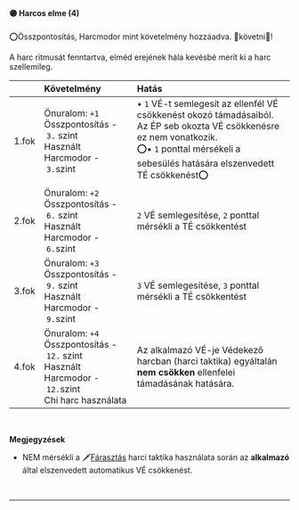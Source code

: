 #### 🟣 Harcos elme (4)

⭕Összpontosítás, Harcmodor mint követelmény hozzáadva. 👀követni👀!

A harc ritmusát fenntartva, elméd erejének hála kevésbé merít ki a harc szellemileg.

| |  Követelmény | Hatás  |
| :----------- | :----------- | :----------- |
| 1.fok | Önuralom:&nbsp;`+1`<br />Összpontosítás&nbsp;-&nbsp;`3.` szint<br />Használt Harcmodor&nbsp;-&nbsp;`3.`szint | • `1` VÉ-t semlegesít az ellenfél VÉ csökkenést okozó támadásaiból. Az ÉP seb okozta VÉ csökkenésre ez nem vonatkozik.<br />⭕• `1` ponttal mérsékeli a sebesülés hatására elszenvedett TÉ csökkenést⭕ |
| 2.fok | Önuralom:&nbsp;`+2`<br />Összpontosítás&nbsp;-&nbsp;`6.` szint<br />Használt Harcmodor&nbsp;-&nbsp;`6.`szint | `2` VÉ semlegesítése, `2` ponttal mérsékli a TÉ csökkentést |
| 3.fok | Önuralom:&nbsp;`+3`<br />Összpontosítás&nbsp;-&nbsp;`9.` szint<br />Használt Harcmodor&nbsp;-&nbsp;`9.`szint| `3` VÉ semlegesítése, `3` ponttal mérsékli a TÉ csökkentést |
| 4.fok | Önuralom:&nbsp;`+4`<br />Összpontosítás&nbsp;-&nbsp;`12.` szint<br />Használt Harcmodor&nbsp;-&nbsp;`12.`szint<br />Chi harc használata | Az alkalmazó VÉ-je Védekező harcban (harci taktika) egyáltalán **nem csökken** ellenfelei támadásának hatására. |

<br />

**Megjegyzések**

- NEM mérsékli a 🗡️[Fárasztás](065_02_harci_taktikak.md#f%C3%A1raszt%C3%A1s) harci taktika használata során az **alkalmazó** által elszenvedett automatikus VÉ csökkenést.

<br />

---
